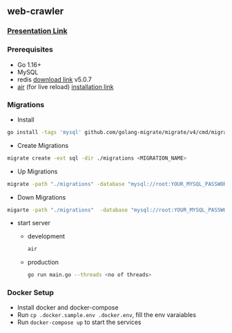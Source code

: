 ## web-crawler

### [Presentation Link](https://docs.google.com/presentation/d/1AcLnB_yMLxfJI1PYAtjSAdepspRR0RSYdPitVqSltl8/edit#slide=id.p)

### Prerequisites

- Go 1.16+
- MySQL
- redis [download link](https://redis.io/download) v5.0.7
- [air](https://github.com/cosmtrek/air) (for live reload) [installation link](https://github.com/cosmtrek/air#prefer-installsh)

### Migrations

- Install

```bash
go install -tags 'mysql' github.com/golang-migrate/migrate/v4/cmd/migrate@latest
```

- Create Migrations

```bash
migrate create -ext sql -dir ./migrations <MIGRATION_NAME>
```

- Up Migrations

```bash
migrate -path "./migrations" -database "mysql://root:YOUR_MYSQL_PASSWORD@/webcrawler" up
```

- Down Migrations

```bash
migarte -path "./migrations"  -database "mysql://root:YOUR_MYSQL_PASSWORD@/webcrawler" down
```

- start server

  - development

    ```bash
    air
    ```

  - production
    ```bash
    go run main.go --threads <no of threads>
    ```

### Docker Setup
 - Install docker and docker-compose
 - Run `cp .docker.sample.env .docker.env`, fill the env varaiables
 - Run `docker-compose up` to start the services
